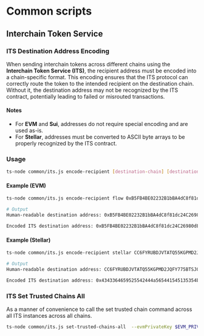 # Common scripts

## Interchain Token Service

### ITS Destination Address Encoding

When sending interchain tokens across different chains using the **Interchain Token Service (ITS)**, the recipient address must be encoded into a chain-specific format. This encoding ensures that the ITS protocol can correctly route the token to the intended recipient on the destination chain. Without it, the destination address may not be recognized by the ITS contract, potentially leading to failed or misrouted transactions.

#### Notes
- For **EVM** and **Sui**, addresses do not require special encoding and are used as-is.
- For **Stellar**, addresses must be converted to ASCII byte arrays to be properly recognized by the ITS contract.

### Usage

```bash
ts-node common/its.js encode-recipient [destination-chain] [destination-address]
```

#### Example (EVM)
```bash
ts-node common/its.js encode-recipient flow 0xB5FB4BE02232B1bBA4dC8f81dc24C26980dE9e3C

# Output
Human-readable destination address: 0xB5FB4BE02232B1bBA4dC8f81dc24C26980dE9e3C

Encoded ITS destination address: 0xB5FB4BE02232B1bBA4dC8f81dc24C26980dE9e3C
```

#### Example (Stellar)
```bash
ts-node common/its.js encode-recipient stellar CC6FYRUBDJVTATQ55KGPMD2JQFY775BTSJQMRNJEWPEJFUXPOBFSMEOX

# Output
Human-readable destination address: CC6FYRUBDJVTATQ55KGPMD2JQFY775BTSJQMRNJEWPEJFUXPOBFSMEOX

Encoded ITS destination address: 0x4343364659525542444a565441545135354b47504d44324a5146593737354254534a514d524e4a455750454a465558504f4246534d454f58
```

### ITS Set Trusted Chains All

As a manner of convenience to call the set trusted chain command across all ITS instances across all chains.

```bash
ts-node common/its.js set-trusted-chains-all  --evmPrivateKey $EVM_PRIVATE_KEY --suiPrivateKey $SUI_PRIVATE_KEY --stellarPrivateKey $STELLAR_PRIVATE_KEY --env $env
```